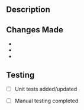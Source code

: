## Description
<!-- Provide a clear and concise description of the changes made in this PR -->

## Changes Made
<!-- List the main changes and updates implemented in this PR -->
- 
- 
- 

## Testing
<!-- Describe how you tested these changes -->
- [ ] Unit tests added/updated
- [ ] Manual testing completed

